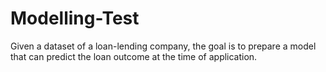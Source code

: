 # Modelling-Test
Given a dataset of a loan-lending company, the goal is to prepare a model that can predict the loan outcome at the time of application.
